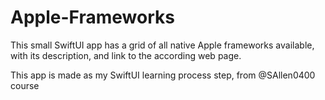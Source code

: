 # Apple-Frameworks
This small SwiftUI app has a grid of all native Apple frameworks available, with its description, and link to the according web page. 

This app is made as my SwiftUI learning process step, from @SAllen0400 course
